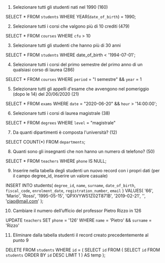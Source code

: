 1. Selezionare tutti gli studenti nati nel 1990 (160)

SELECT \*
FROM
`students`
WHERE
YEAR(`date_of_birth`) = 1990;

2. Selezionare tutti i corsi che valgono più di 10 crediti (479)

SELECT \* FROM `courses` WHERE `cfu` > 10

3. Selezionare tutti gli studenti che hanno più di 30 anni

SELECT * FROM `students` WHERE date_of_birth < '1994-07-01';

4. Selezionare tutti i corsi del primo semestre del primo anno di un qualsiasi corso di
   laurea (286)

SELECT
    *
FROM
    `courses`
WHERE
    `period` = "I semestre" && `year` = 1

5. Selezionare tutti gli appelli d'esame che avvengono nel pomeriggio (dopo le 14) del
   20/06/2020 (21)

SELECT
    *
FROM
    `exams`
WHERE
    `date` = "2020-06-20" && `hour` > '14:00:00';

6. Selezionare tutti i corsi di laurea magistrale (38)

SELECT * FROM `degrees` WHERE `level` = "magistrale"

7. Da quanti dipartimenti è composta l'università? (12)

SELECT COUNT(*) FROM `departments`;

8. Quanti sono gli insegnanti che non hanno un numero di telefono? (50)

SELECT
    *
FROM
    `teachers`
WHERE
    `phone` IS NULL;

9. Inserire nella tabella degli studenti un nuovo record con i propri dati (per il campo
   degree_id, inserire un valore casuale)

INSERT INTO students(
    `degree_id`,
    `name`,
    `surname`,
    `date_of_birth`,
    `fiscal_code`,
    `enrolment_date`,
    `registration_number`,
    `email`
)
VALUES(
    '66',
    'Mario',
    'Rossi',
    '1995-05-15',
    'QPXVYW51Z02T871B',
    '2019-02-21',
    '',
    'ciao@mail.com'
);

10. Cambiare il numero dell’ufficio del professor Pietro Rizzo in 126

UPDATE
    `teachers`
SET
    `phone` = '126'
WHERE
    `name` = 'Pietro' && `surname` = 'Rizzo'

11. Eliminare dalla tabella studenti il record creato precedentemente al punto 9

DELETE FROM `students`
WHERE `id` = (
    SELECT `id`
    FROM (
        SELECT `id`
        FROM `students`
        ORDER BY `id` DESC
        LIMIT 1
    ) AS temp
);
